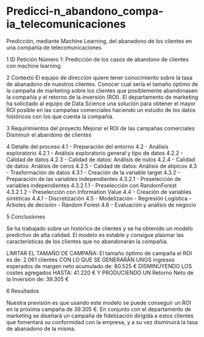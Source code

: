 # Predicci-n_abandono_compa-ia_telecomunicaciones
Predicción, mediante Machine Learning, del abanadono de los clientes en una compañía de telecomunicaciones

1 ID Petición
Número 1: Predicción de los casos de abandono de clientes con machine learning

2 Contexto
El equipo de dirección quiere tener conocimiento sobre la tasa de abanadono de nuestros clientes.
Conocer cual sería el tamaño óptimo de la campaña de marketing sobre los clientes que posiblemente abandonasen la compañía y el retorno de la inversión (ROI).
El departamento de marketing ha solicitado al equipo de Data Science una solución para obtener el mayor ROI posible en las campañas comerciales haciendo un estudio de los datos históricos con los que cuenta la compañía.

3 Requirimientos del proyecto
Mejorar el ROI de las campañas comerciales
Disminuir el abandono de clientes

4 Detalle del proceso
  4.1 - Preparación del entorno
  4.2 - Análisis exploratorio
    4.2.1 - Análisis exploratorio general y tipo de datos
    4.2.2 - Calidad de datos
    4.2.3 - Calidad de datos: Análisis de nulos
    4.2.4 - Calidad de datos: Análisis de ceros
    4.2.5 - Calidad de datos: Análisis de atípicos
  4.3 - Trasformación de datos
    4.3.1 - Creación de la variable target
    4.3.2 - Preparación de las variables independientes
      4.3.2.1 - Preselección de variables independientes
      4.3.2.1.1 - Preselección con RandomForest
      4.3.2.1.2 - Preselección con Information Value
  4.4 - Creación de variables sintéticas
    4.4.1 - Discretización
  4.5 - Modelización
    - Regresión Logística
    - Árboles de decisión
    - Random Forest
  4.6 - Evaluación y análisis de negocio
  
5 Conclusiones

Se ha trabajado sobre un histórico de clientes y se ha obtenido un modelo predictivo de alta calidad.
El modelo es estable y consigue plasmar las características de los clientes que no abandonarán la compañía.

LIMITAR EL TAMAÑO DE CAMPAÑA: El tamaño óptimo de campaña el ROI es de: 2.061 clientes
CON LO QUE SE GENERARÁN UNOS ingresos esperados de margen neto acumulado de: 80.525 €
DISMINUYENDO LOS costes agregados HASTA: 41.220 €
Y PRODUCIENDO UN Retorno Neto de la Inversión de: 39.305 €


6 Resultados

Nuestra previsión es que usando este modelo se puede conseguir un ROI en la próxima campaña de 39.305 €.
En conjunto con el departamento de marketing se diseñará un campaña de fidelización dirigida a estos clientes que fomentará su conformidad con la empresa, y a su vez disminuirá la tasa de abanadono de la misma.
  
  
  
